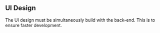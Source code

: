 ## UI Design

The UI design must be simultaneously build with the back-end. This is to ensure faster development.